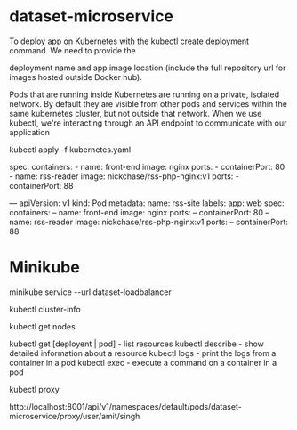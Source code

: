 # dataset-microservice


To deploy  app on Kubernetes with the kubectl create deployment command. We need to provide the 

deployment name and app image location (include the full repository url for images hosted outside Docker hub).



Pods that are running inside Kubernetes are running on a private, isolated network. 
By default they are visible from other pods and services within the same kubernetes cluster, but not outside that network. 
When we use kubectl, we're interacting through an API endpoint to communicate with our application



kubectl apply -f kubernetes.yaml


spec:
  containers:
    - name: front-end
      image: nginx
      ports:
        - containerPort: 80
    - name: rss-reader
      image: nickchase/rss-php-nginx:v1
      ports:
        - containerPort: 88


—
apiVersion: v1
kind: Pod
metadata:
 name: rss-site
 labels:
   app: web
spec:
 containers:
   – name: front-end
     image: nginx
     ports:
       – containerPort: 80
   – name: rss-reader
     image: nickchase/rss-php-nginx:v1
     ports:
       – containerPort: 88



# Minikube

minikube service --url dataset-loadbalancer

kubectl cluster-info

kubectl get nodes

kubectl get [deployent | pod] - list resources
kubectl describe - show detailed information about a resource
kubectl logs - print the logs from a container in a pod
kubectl exec - execute a command on a container in a pod


kubectl proxy 

http://localhost:8001/api/v1/namespaces/default/pods/dataset-microservice/proxy/user/amit/singh


